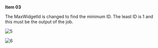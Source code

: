 **Item 03**

The MaxWidgetId is changed to find the minimum ID.  The least ID is 1 and this must be the output of the job.

![5](https://cloud.githubusercontent.com/assets/17997235/24832507/73b6c336-1c77-11e7-8dfb-ebfb6b8dda03.JPG)

![6](https://cloud.githubusercontent.com/assets/17997235/24832506/73b5ce86-1c77-11e7-9552-d8d135d56f2a.JPG)

